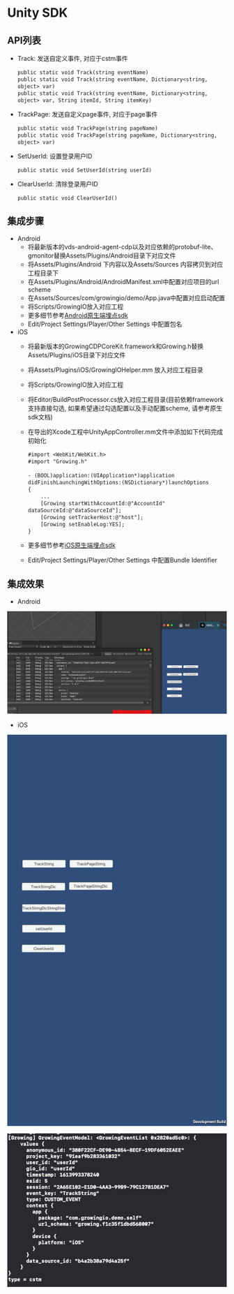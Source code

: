 # Unity SDK

## **API列表**

* Track: 发送自定义事件, 对应于cstm事件

  ```text
  public static void Track(string eventName)
  public static void Track(string eventName, Dictionary<string, object> var)
  public static void Track(string eventName, Dictionary<string, object> var, String itemId, String itemKey)
  ```

* TrackPage: 发送自定义page事件, 对应于page事件

  ```text
  public static void TrackPage(string pageName)
  public static void TrackPage(string pageName, Dictionary<string, object> var)
  ```

* SetUserId: 设置登录用户ID

  ```text
  public static void SetUserId(string userId)
  ```

* ClearUserId: 清除登录用户ID

  ```text
  public static void ClearUserId()
  ```

## 集成步骤

* Android
  * 将最新版本的vds-android-agent-cdp以及对应依赖的protobuf-lite、gmonitor替换Assets/Plugins/Android目录下对应文件
  * 将Assets/Plugins/Android 下内容以及Assets/Sources 内容拷贝到对应工程目录下
  * 在Assets/Plugins/Android/AndroidManifest.xml中配置对应项目的url scheme
  * 在Assets/Sources/com/growingio/demo/App.java中配置对应启动配置
  * 将Scripts/GrowingIO放入对应工程
  * 更多细节参考[Android原生端埋点sdk](https://docs.growingio.com/op/developer-manual/sdkintegrated/cdp/android-sdk)
  * Edit/Project Settings/Player/Other Settings 中配置包名
* iOS
  * 将最新版本的GrowingCDPCoreKit.framework和Growing.h替换Assets/Plugins/iOS目录下对应文件
  * 将Assets/Plugins/iOS/GrowingIOHelper.mm 放入对应工程目录
  * 将Scripts/GrowingIO放入对应工程
  * 将Editor/BuildPostProcessor.cs放入对应工程目录\(目前依赖framework支持直接勾选, 如果希望通过勾选配置以及手动配置scheme, 请参考原生sdk文档\)
  * 在导出的Xcode工程中UnityAppController.mm文件中添加如下代码完成初始化

    ```text
    #import <WebKit/WebKit.h>
    #import "Growing.h"

    - (BOOL)application:(UIApplication*)application didFinishLaunchingWithOptions:(NSDictionary*)launchOptions
    {
      	...
        [Growing startWithAccountId:@"AccountId" dataSourceId:@"dataSourceId"];
        [Growing setTrackerHost:@"host"];
        [Growing setEnableLog:YES];
    }
    ```

  * 更多细节参考[iOS原生端埋点sdk](https://docs.growingio.com/op/developer-manual/sdkintegrated/cdp/ios-sdk)
  * Edit/Project Settings/Player/Other Settings 中配置Bundle Identifier

## 集成效果

* Android

![](../../../.gitbook/assets/image-20210222195150847.png)

* iOS

![](../../../.gitbook/assets/image-20210222192400866.png)

![](../../../.gitbook/assets/image-20210222192626281.png)

